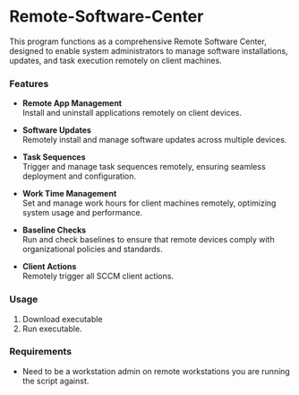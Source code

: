 # Remote-Software-Center
This program functions as a comprehensive Remote Software Center, designed to enable system administrators to manage software installations, updates, and task execution remotely on client machines. 
### Features

- **Remote App Management**  
  Install and uninstall applications remotely on client devices.

- **Software Updates**  
  Remotely install and manage software updates across multiple devices.

- **Task Sequences**  
  Trigger and manage task sequences remotely, ensuring seamless deployment and configuration.

- **Work Time Management**  
  Set and manage work hours for client machines remotely, optimizing system usage and performance.

- **Baseline Checks**  
  Run and check baselines to ensure that remote devices comply with organizational policies and standards.

- **Client Actions**  
  Remotely trigger all SCCM client actions.

### Usage

1. Download executable
2. Run executable.

### Requirements

- Need to be a workstation admin on remote workstations you are running the script against. 
